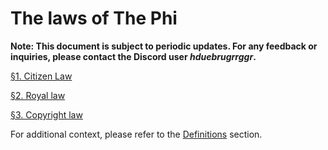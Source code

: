 # The laws of The Phi

**Note: This document is subject to periodic updates. For any feedback or inquiries, please contact the Discord user *hduebrugrrggr*.**

[§1. Citizen Law](./citizen)

[§2. Royal law](./royal.md)

[§3. Copyright law](./copyright.md)

For additional context, please refer to the [Definitions](./definitions) section.

